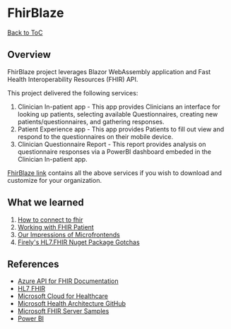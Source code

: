 # FhirBlaze

[Back to ToC](https://github.com/microsoft/emerging-opportunities/)

## Overview
FhirBlaze project leverages Blazor WebAssembly application and Fast Health Interoperability Resources (FHIR) API.

This project delivered the following services:

1. Clinician In-patient app - This app provides Clinicians an interface for looking up patients, selecting available Questionnaires, creating new patients/questionnaires, and gathering responses.
2. Patient Experience app - This app provides Patients to fill out view and respond to the questionnaires on their mobile device.
3. Clinician Questionnaire Report - This report provides analysis on questionnaire responses via a PowerBI dashboard embeded in the Clinician In-patient app.

[FhirBlaze link](https://github.com/microsoft/FhirBlaze) contains all the above services if you wish to download and customize for your organization.

## What we learned
1. [How to connect to fhir](./learnings/connecting-to-fhir.md)
2. [Working with FHIR Patient](./learnings/working-with-fhir-patient.md)
3. [Our Impressions of Microfrontends](./learnings/impressions-of-microfrontends.md)
4. [Firely's HL7.FHIR Nuget Package Gotchas](./learnings/Using-HL7-.Net-Library.md)

## References
* [Azure API for FHIR Documentation](https://docs.microsoft.com/en-us/azure/healthcare-apis/azure-api-for-fhir/) 
* [HL7 FHIR](https://hl7.org/fhir/)
* [Microsoft Cloud for Healthcare](https://www.microsoft.com/en-us/industry/health/microsoft-cloud-for-healthcare)
* [Microsoft Health Architecture GitHub](https://github.com/microsoft/health-architectures)
* [Microsoft FHIR Server Samples](https://github.com/microsoft/fhir-server-samples)
* [Power BI](https://docs.microsoft.com/en-us/power-bi/fundamentals/power-bi-overview)


